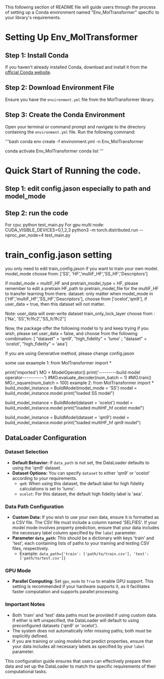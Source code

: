 
This following section of README file will guide users through the process of setting up a Conda environment named "Env_MolTransformer" specific to your library's requirements.
# Setting Up Env_MolTransformer

## Step 1: Install Conda
If you haven't already installed Conda, download and install it from the [official Conda website](https://docs.conda.io/projects/conda/en/latest/user-guide/install/).

## Step 2: Download Environment File
Ensure you have the `environment.yml` file from the MolTransformer library.

## Step 3: Create the Conda Environment
Open your terminal or command prompt and navigate to the directory containing the `environment.yml` file. Run the following command:

'''bash
conda env create -f environment.yml -n Env_MolTransformer

conda activate Env_MolTransformer
conda list
'''
# Quick Start of Running the code.
## Step 1: edit config.jason especially to path and model_mode
## Step 2: run the code
For cpu: python test_main.py
For gpu multi node: CUDA_VISIBLE_DEVICES=0,1,2,3 python3 -m torch.distributed.run --nproc_per_node=4 test_main.py


# train_config.jason setting
you only need to edit train_config.jason if you want to train your own model.
model_mode chosse from: ['SS', 'HF','multiF_HF','SS_HF','Descriptors'] 

If model_mode = multiF_HF and pretrain_model_type = HF, please remember to edit a pretrain HF_path to pretrain_model_file for the multiF_HF to transfer learning from there.
dataset: only matter when model_mode in ['HF','multiF_HF','SS_HF','Descriptors'], choose from ['ocelot','qm9'], if user_data = true, then this dataset will not matter. 

Note: user_data will over-write dataset
train_only_lock_layer choose from : ['Na', 'SS','fc1fc2',"SS_fc1fc2"]

Now, the package offer the following model to ty and keep trying if you wish, please set user_data = false, and choose from the following comibination: [ "dataset" = 'qm9', "high_fidelity" = 'lumo' ; "dataset" = 'ocelot', "high_fidelity" = 'aea']

If you are using Generative method, please change config.jason


some use exaample 1:
from MolTransformer import *

print('imported')
MO = ModelOperator()
print('---------build model operator-----------')
#MO.evaluate_decoder(num_batch = 1)
#MO.train()
MO.r_square(num_batch = 100)
example 2:
from MolTransformer import *
build_model_instance = BuildModel(model_mode = 'SS')
model = build_model_instance.model
print("loaded SS model")

build_model_instance = BuildModel(dataset = 'ocelot')
model = build_model_instance.model
print("loaded multiHF_hf ocelot model")

build_model_instance = BuildModel(dataset = 'qm9')
model = build_model_instance.model
print("loaded multiHF_hf qm9 model")

## DataLoader Configuration

### Dataset Selection
- **Default Behavior:** If `data_path` is not set, the DataLoader defaults to using the 'qm9' dataset.
- **Dataset Options:** You can specify `dataset` to either 'qm9' or 'ocelot' according to your requirements.
  - `qm9`: When using this dataset, the default label for high fidelity calculations is set to 'lumo'.
  - `ocelot`: For this dataset, the default high fidelity label is 'aea'.

### Data Path Configuration
- **Custom Data:** If you wish to use your own data, ensure it is formatted as a CSV file. The CSV file must include a column named 'SELFIES'. If your model mode involves property prediction, ensure that your data includes the necessary label column specified by the `label` parameter.
- **Parameter `data_path`:** This should be a dictionary with keys 'train' and 'test', each containing lists of paths to your training and testing CSV files, respectively.
  - Example: `data_path={'train': ['path/to/train.csv'], 'test': ['path/to/test.csv']}`

### GPU Mode
- **Parallel Computing:** Set `gpu_mode` to `True` to enable GPU support. This setting is recommended if your hardware supports it, as it facilitates faster computation and supports parallel processing.

### Important Notes
- Both 'train' and 'test' data paths must be provided if using custom data. If either is left unspecified, the DataLoader will default to using preconfigured datasets ('qm9' or 'ocelot').
- The system does not automatically infer missing paths; both must be explicitly defined.
- If you are training or using models that predict properties, ensure that your data includes all necessary labels as specified by your `label` parameter.

This configuration guide ensures that users can effectively prepare their data and set up the DataLoader to match the specific requirements of their computational tasks.

